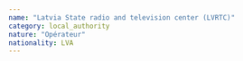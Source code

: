 ```yaml
---
name: "Latvia State radio and television center (LVRTC)"
category: local_authority
nature: "Opérateur"
nationality: LVA
---
```

    